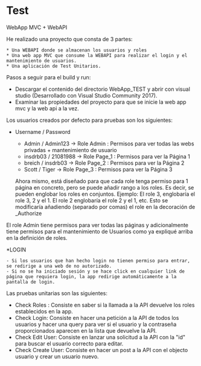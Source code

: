 # Test
WebApp MVC + WebAPI


  He realizado una proyecto que consta de 3 partes:
  
    * Una WEBAPI donde se almacenan los usuarios y roles
    * Una web app MVC que consume la WEBAPI para realizar el login y el mantenimiento de usuarios.
    * Una aplicación de Test Unitarios.

Pasos a seguir para el build y run:

* Descargar el contenido del directorio WebApp_TEST y abrir con visual studio (Desarrollado con Visual Studio Community 2017).
* Examinar las propiedades del proyecto para que se inicie la web app mvc y la web api a la vez.

Los usuarios creados por defecto para pruebas son los siguientes:

  * Username / Password
  
      - Admin / Admin123 -> Role Admin : Permisos para ver todas las webs privadas + mantenimiento de usuario
      - insdrb03 / 21081988 -> Role Page_1 : Permisos para ver la Página 1
      - breich / insdrb03 -> Role Page_2 : Permisos para ver la Página 2
      - Scott / Tiger -> Role Page_3 : Permisos para ver la Página 3
      
      
      Ahora mismo, está diseñado para que cada role tenga permiso para 1 página en concreto, pero se puede añadir rango a los roles.
      Es decir, se pueden englobar los roles en conjuntos. Ejemplo: El role 3, englobaría el role 3, 2 y el 1. El role 2 englobaría el role 2 y el 1, etc.
Esto se modificaría añadiendo (separado por comas) el role en la decoración de _Authorize
 
 
 El role Admin tiene permisos para ver todas las páginas y adicionalmente tiene permisos para el mantenimiento de Usuarios como ya expliqué arriba en la definición de roles.
 
 *LOGIN
 
    - Si los usuarios que han hecho login no tienen permiso para entrar, se redirige a una web de no autorizado.
    - Si no se ha iniciado sesión y se hace click en cualquier link de página que requiera login, la app redirige automáticamente a la pantalla de login.
 
 
 Las pruebas unitarias son las siguientes:
 
  * Check Roles : Consiste en saber si la llamada a la API devuelve los roles establecidos en la app.
  * Check Login:  Consiste en hacer una petición a la API de todos los usuarios y hacer una query para ver si el usuario y la contraseña proporcionados aparecen en la lista que devuelve la API.
  * Check Edit User: Consiste en lanzar una solicitud a la API con la "id" para buscar el usuario correcto para editar.
  * Check Create User: Consiste en hacer un post a la API con el objecto usuario y crear un usuario nuevo.
